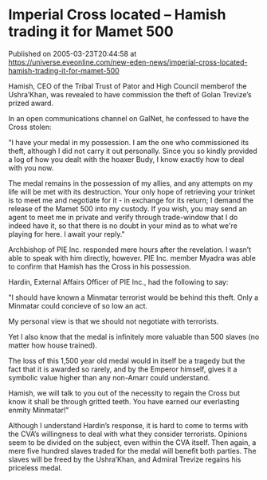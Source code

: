 # Imperial Cross located – Hamish trading it for Mamet 500
Published on 2005-03-23T20:44:58 at https://universe.eveonline.com/new-eden-news/imperial-cross-located-hamish-trading-it-for-mamet-500

Hamish, CEO of the Tribal Trust of Pator and High Council memberof the Ushra’Khan, was revealed to have commission the theft of Golan Trevize’s prized award.   
  
In an open communications channel on GalNet, he confessed to have the Cross stolen:   
  
"I have your medal in my possession. I am the one who commissioned its theft, although I did not carry it out personally. Since you so kindly provided a log of how you dealt with the hoaxer Budy, I know exactly how to deal with you now.   
  
The medal remains in the possession of my allies, and any attempts on my life will be met with its destruction. Your only hope of retrieving your trinket is to meet me and negotiate for it - in exchange for its return; I demand the release of the Mamet 500 into my custody. If you wish, you may send an agent to meet me in private and verify through trade-window that I do indeed have it, so that there is no doubt in your mind as to what we're playing for here. I await your reply."   
  
Archbishop of PIE Inc. responded mere hours after the revelation. I wasn’t able to speak with him directly, however. PIE Inc. member Myadra was able to confirm that Hamish has the Cross in his possession.   
  
Hardin, External Affairs Officer of PIE Inc., had the following to say:   
  
"I should have known a Minmatar terrorist would be behind this theft. Only a Minmatar could concieve of so low an act.   
  
My personal view is that we should not negotiate with terrorists.   
  
Yet I also know that the medal is infinitely more valuable than 500 slaves (no matter how house trained).   
  
The loss of this 1,500 year old medal would in itself be a tragedy but the fact that it is awarded so rarely, and by the Emperor himself, gives it a symbolic value higher than any non-Amarr could understand.   
  
Hamish, we will talk to you out of the necessity to regain the Cross but know it shall be through gritted teeth. You have earned our everlasting enmity Minmatar!"   
  
Although I understand Hardin’s response, it is hard to come to terms with the CVA’s willingness to deal with what they consider terrorists. Opinions seem to be divided on the subject, even within the CVA itself. Then again, a mere five hundred slaves traded for the medal will benefit both parties. The slaves will be freed by the Ushra’Khan, and Admiral Trevize regains his priceless medal.

